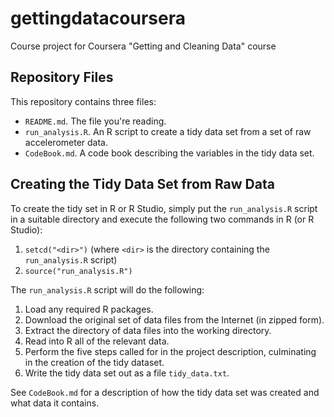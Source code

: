 gettingdatacoursera
===================

Course project for Coursera "Getting and Cleaning Data" course

Repository Files
----------------

This repository contains three files:

* `README.md`. The file you're reading.
* `run_analysis.R`. An R script to create a tidy data set from a set of
  raw accelerometer data.
* `CodeBook.md`. A code book describing the variables in the tidy data set.

Creating the Tidy Data Set from Raw Data
----------------------------------------

To create the tidy set in R or R Studio, simply put the
`run_analysis.R` script in a suitable directory and execute the
following two commands in R (or R Studio):

1. `setcd("<dir>")` (where `<dir>` is the directory containing
the `run_analysis.R` script)
2. `source("run_analysis.R")`

The `run_analysis.R` script will do the following:

1. Load any required R packages.
2. Download the original set of data files from the Internet (in
zipped form).
3. Extract the directory of data files into the working directory.
4. Read into R all of the relevant data.
5. Perform the five steps called for in the project description,
culminating in the creation of the tidy dataset.
6. Write the tidy data set out as a file `tidy_data.txt`.

See `CodeBook.md` for a description of how the tidy data set was
created and what data it contains.
